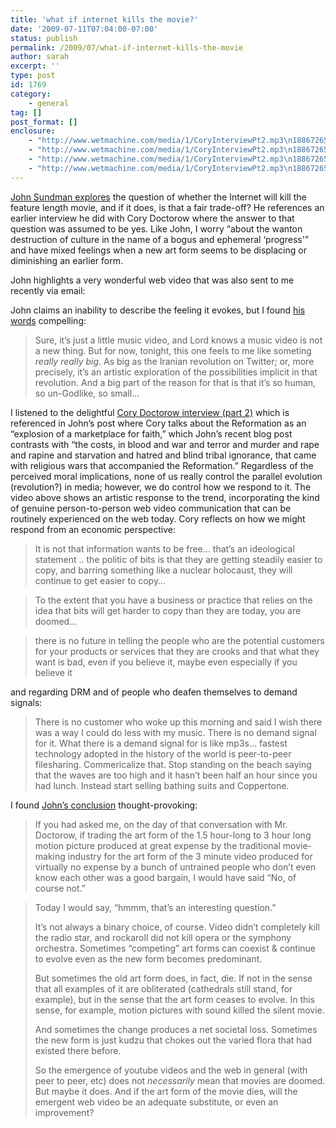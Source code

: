 ```yaml
---
title: 'what if internet kills the movie?'
date: '2009-07-11T07:04:00-07:00'
status: publish
permalink: /2009/07/what-if-internet-kills-the-movie
author: sarah
excerpt: ''
type: post
id: 1769
category:
    - general
tag: []
post_format: []
enclosure:
    - "http://www.wetmachine.com/media/1/CoryInterviewPt2.mp3\n18867265\naudio/mpeg\n"
    - "http://www.wetmachine.com/media/1/CoryInterviewPt2.mp3\n18867265\naudio/mpeg\n"
    - "http://www.wetmachine.com/media/1/CoryInterviewPt2.mp3\n18867265\naudio/mpeg\n"
    - "http://www.wetmachine.com/media/1/CoryInterviewPt2.mp3\n18867265\naudio/mpeg\n"
---
```

[John Sundman explores](http://www.wetmachine.com/item/1592) the question of whether the Internet will kill the feature length movie, and if it does, is that a fair trade-off? He references an earlier interview he did with Cory Doctorow where the answer to that question was assumed to be yes. Like John, I worry “about the wanton destruction of culture in the name of a bogus and ephemeral ‘progress'” and have mixed feelings when a new art form seems to be displacing or diminishing an earlier form.

John highlights a very wonderful web video that was also sent to me recently via email:

John claims an inability to describe the feeling it evokes, but I found [his words](http://www.wetmachine.com/item/1592) compelling:

> Sure, it’s just a little music video, and Lord knows a music video is not a new thing. But for now, tonight, this one feels to me like someting *really really big*. As big as the Iranian revolution on Twitter; or, more precisely, it’s an artistic exploration of the possibilities implicit in that revolution. And a big part of the reason for that is that it’s so human, so un-Godlike, so small…

I listened to the delightful [Cory Doctorow interview (part 2)](http://www.wetmachine.com/media/1/CoryInterviewPt2.mp3) which is referenced in John’s post where Cory talks about the Reformation as an “explosion of a marketplace for faith,” which John’s recent blog post contrasts with “the costs, in blood and war and terror and murder and rape and rapine and starvation and hatred and blind tribal ignorance, that came with religious wars that accompanied the Reformation.” Regardless of the perceived moral implications, none of us really control the parallel evolution (revolution?) in media; however, we do control how we respond to it. The video above shows an artistic response to the trend, incorporating the kind of genuine person-to-person web video communication that can be routinely experienced on the web today. Cory reflects on how we might respond from an economic perspective:

> It is not that information wants to be free… that’s an ideological statement .. the politic of bits is that they are getting steadily easier to copy, and barring something like a nuclear holocaust, they will continue to get easier to copy…

> To the extent that you have a business or practice that relies on the idea that bits will get harder to copy than they are today, you are doomed…

> there is no future in telling the people who are the potential customers for your products or services that they are crooks and that what they want is bad, even if you believe it, maybe even especially if you believe it

and regarding DRM and of people who deafen themselves to demand signals:

> There is no customer who woke up this morning and said I wish there was a way I could do less with my music. There is no demand signal for it. What there is a demand signal for is like mp3s… fastest technology adopted in the history of the world is peer-to-peer filesharing. Commericalize that. Stop standing on the beach saying that the waves are too high and it hasn’t been half an hour since you had lunch. Instead start selling bathing suits and Coppertone.

I found [John’s conclusion](http://www.wetmachine.com/item/1592) thought-provoking:

> If you had asked me, on the day of that conversation with Mr. Doctorow, if trading the art form of the 1.5 hour-long to 3 hour long motion picture produced at great expense by the traditional movie-making industry for the art form of the 3 minute video produced for virtually no expense by a bunch of untrained people who don’t even know each other was a good bargain, I would have said “No, of course not.”

> Today I would say, “hmmm, that’s an interesting question.”
> 
> It’s not always a binary choice, of course. Video didn’t completely kill the radio star, and rockaroll did not kill opera or the symphony orchestra. Sometimes “competing” art forms can coexist &amp; continue to evolve even as the new form becomes predominant.
> 
> But sometimes the old art form does, in fact, die. If not in the sense that all examples of it are obliterated (cathedrals still stand, for example), but in the sense that the art form ceases to evolve. In this sense, for example, motion pictures with sound killed the silent movie.
> 
> And sometimes the change produces a net societal loss. Sometimes the new form is just kudzu that chokes out the varied flora that had existed there before.
> 
> So the emergence of youtube videos and the web in general (with peer to peer, etc) does not *necessarily* mean that movies are doomed. But maybe it does. And if the art form of the movie dies, will the emergent web video be an adequate substitute, or even an improvement?
